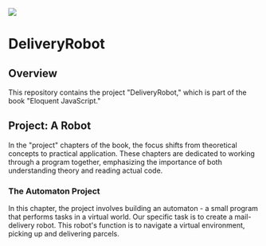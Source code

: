 

<p>
  <img src="https://nftstorage.link/ipfs/bafkreihj4o5o3xg25x4z2e7zp4qn4kzarnzincs7pljfhljxq22bg2cjiy" />
</p>

# DeliveryRobot

## Overview

This repository contains the project "DeliveryRobot," which is part of the book "Eloquent JavaScript."

## Project: A Robot

In the "project" chapters of the book, the focus shifts from theoretical concepts to practical application. These chapters are dedicated to working through a program together, emphasizing the importance of both understanding theory and reading actual code.

### The Automaton Project

In this chapter, the project involves building an automaton - a small program that performs tasks in a virtual world. Our specific task is to create a mail-delivery robot. This robot's function is to navigate a virtual environment, picking up and delivering parcels.
